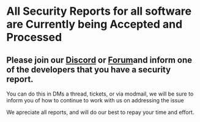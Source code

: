 # All Security Reports for all software are Currently being Accepted and Processed

## Please join our [Discord](https://discord.gg/awfixer) or [Forum](https://forum.awfixer.dev)and inform one of the developers that you have a security report.

You can do this in DMs a thread, tickets, or via modmail, we will be sure to inform you of how to continue to work with us on addressing the issue

We apreciate all reports, and will do our best to repay your time and effort.
